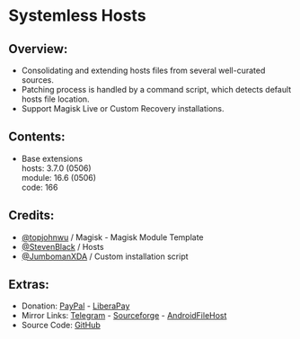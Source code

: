 # Systemless Hosts

## Overview:
- Consolidating and extending hosts files from several well-curated sources.
- Patching process is handled by a command script, which detects default hosts file location.
- Support Magisk Live or Custom Recovery installations.

## Contents:
- Base extensions   
hosts: 3.7.0 (0506)   
module: 16.6 (0506)   
code: 166   

## Credits:
- [@topjohnwu](https://github.com/topjohnwu) / Magisk - Magisk Module Template
- [@StevenBlack](https://github.com/StevenBlack) / Hosts
- [@JumbomanXDA](https://github.com/JumbomanXDA) / Custom installation script

## Extras:
- Donation: [PayPal](https://paypal.me/gloeyisk) - [LiberaPay](https://liberapay.com/gloeyisk)
- Mirror Links: [Telegram](https://t.me/gldppc) - [Sourceforge](https://bit.ly/2YZyZlA) - [AndroidFileHost](https://bit.ly/3vPCx7Q)
- Source Code: [GitHub](https://github.com/gloeyisk/SystemlessHosts)
